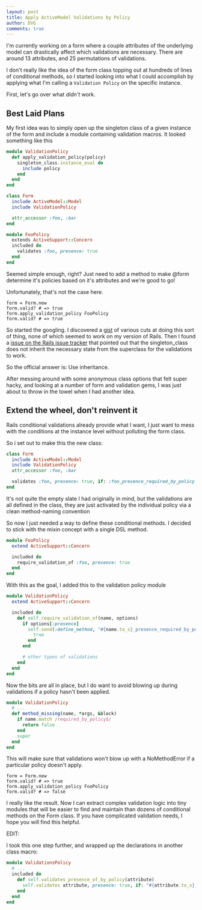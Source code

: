 ```yaml
---
layout: post
title: Apply ActiveModel Validations by Policy
author: DVG
comments: true
---
```


I'm currently working on a form where a couple attributes of the underlying model can drastically affect which validations are necessary. There are around 13 attributes, and 25 permutations of validations.

I don't really like the idea of the form class topping out at hundreds of lines of conditional methods, so I started looking into what I could accomplish by applying what I'm calling a `Validation Policy` on the specific instance.

First, let's go over what *didn't* work.

## Best Laid Plans

My first idea was to simply open up the singleton class of a given instance of the form and include a module containing validation macros. It looked something like this

```ruby
module ValidationPolicy
  def apply_validation_policy(policy)
    singleton_class.instance_eval do
      include policy
    end
  end
end

class Form
  include ActiveModel::Model
  include ValidationPolicy

  attr_accessor :foo, :bar
end

module FooPolicy
  extends ActiveSupport::Concern
  included do
    validates :foo, presence: true
  end
end
```

Seemed simple enough, right? Just need to add a method to make @form determine it's policies based on it's attributes and we're good to go!

Unfortunately, that's not the case here.

```
form = Form.new
form.valid? # => true
form.apply_validation_policy FooPolicy
form.valid? # => true
```

So started the googling. I discovered a [gist][gist-of-broken-dreams] of various cuts at doing this sort of thing, none of which seemed to work on my version of Rails. Then I found a [issue on the Rails issue tracker][rails-issue] that pointed out that the singleton_class does not inherit the necessary state from the superclass for the validations to work.

So the official answer is: Use inheritance.

After messing around with some anonymous class options that felt super hacky, and looking at a number of form and validation gems, I was just about to throw in the towel when I had another idea.

## Extend the wheel, don't reinvent it

Rails conditional validations already provide what I want, I just want to mess with the conditions at the instance level without polluting the form class.

So i set out to make this the new class:

```ruby
class Form
  include ActiveModel::Model
  include ValidationPolicy
  attr_accessor :foo, :bar

  validates :foo, presence: true, if: :foo_presence_required_by_policy
end
```

It's not quite the empty slate I had originally in mind, but the validations are all defined in the class, they are just activated by the individual policy via a clean method-naming convention

So now I just needed a way to define these conditional methods. I decided to stick with the mixin concept with a single DSL method.

```ruby
module FooPolicy
  extend ActiveSupport::Concern

  included do
    require_validation_of :foo, presence: true
  end
end
```

With this as the goal, I added this to the validation policy module

```ruby
module ValidationPolicy
  extend ActiveSupport::Concern

  included do
    def self.require_validation_of(name, options)
      if options[:presence]
        self.send(:define_method, "#{name.to_s}_presence_required_by_policy") do
          true
        end
      end

      # other types of validations
    end
  end
end
```

Now the bits are all in place, but I do want to avoid blowing up during validations if a policy hasn't been applied.

```ruby
module ValidationPolicy
  # ...
  def method_missing(name, *args, &block)
    if name.match /required_by_policy$/
      return false
    end
    super
  end
end
```

This will make sure that validations won't blow up with a NoMethodError if a particular policy doesn't apply.

```
form = Form.new
form.valid? # => true
form.apply_validation_policy FooPolicy
form.valid? # => false
```

I really like the result. Now I can extract complex validation logic into tiny modules that will be easier to find and maintain than dozens of conditional methods on the Form class. If you have complicated validation needs, I hope you will find this helpful.

EDIT:

I took this one step further, and wrapped up the declarations in another class macro:

```ruby
module ValidationsPolicy
  # ...
  included do
    def self.validates_presence_of_by_policy(attribute)
      self.validates attribute, presence: true, if: "#{attribute.to_s}_presence_required_by_policy".to_sym
    end
  end
end
```

[gist-of-broken-dreams]: https://gist.github.com/thechrisoshow/2236521
[rails-issue]: https://github.com/rails/rails/issues/5449
